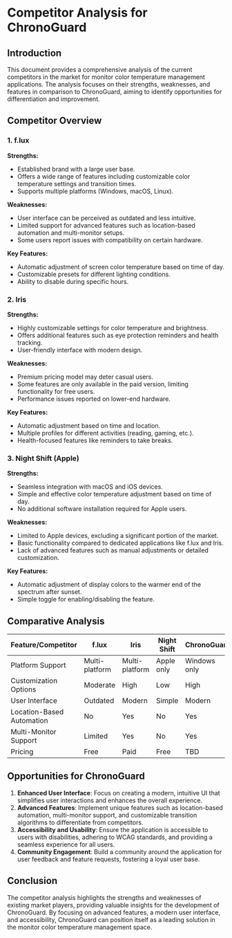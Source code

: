 # Competitor Analysis for ChronoGuard

## Introduction

This document provides a comprehensive analysis of the current competitors in the market for monitor color temperature management applications. The analysis focuses on their strengths, weaknesses, and features in comparison to ChronoGuard, aiming to identify opportunities for differentiation and improvement.

## Competitor Overview

### 1. f.lux

**Strengths:**
- Established brand with a large user base.
- Offers a wide range of features including customizable color temperature settings and transition times.
- Supports multiple platforms (Windows, macOS, Linux).

**Weaknesses:**
- User interface can be perceived as outdated and less intuitive.
- Limited support for advanced features such as location-based automation and multi-monitor setups.
- Some users report issues with compatibility on certain hardware.

**Key Features:**
- Automatic adjustment of screen color temperature based on time of day.
- Customizable presets for different lighting conditions.
- Ability to disable during specific hours.

### 2. Iris

**Strengths:**
- Highly customizable settings for color temperature and brightness.
- Offers additional features such as eye protection reminders and health tracking.
- User-friendly interface with modern design.

**Weaknesses:**
- Premium pricing model may deter casual users.
- Some features are only available in the paid version, limiting functionality for free users.
- Performance issues reported on lower-end hardware.

**Key Features:**
- Automatic adjustment based on time and location.
- Multiple profiles for different activities (reading, gaming, etc.).
- Health-focused features like reminders to take breaks.

### 3. Night Shift (Apple)

**Strengths:**
- Seamless integration with macOS and iOS devices.
- Simple and effective color temperature adjustment based on time of day.
- No additional software installation required for Apple users.

**Weaknesses:**
- Limited to Apple devices, excluding a significant portion of the market.
- Basic functionality compared to dedicated applications like f.lux and Iris.
- Lack of advanced features such as manual adjustments or detailed customization.

**Key Features:**
- Automatic adjustment of display colors to the warmer end of the spectrum after sunset.
- Simple toggle for enabling/disabling the feature.

## Comparative Analysis

| Feature/Competitor       | f.lux         | Iris          | Night Shift   | ChronoGuard   |
|--------------------------|---------------|---------------|---------------|---------------|
| Platform Support         | Multi-platform| Multi-platform| Apple only    | Windows only   |
| Customization Options     | Moderate      | High          | Low           | High          |
| User Interface           | Outdated      | Modern        | Simple        | Modern         |
| Location-Based Automation | No            | Yes           | No            | Yes            |
| Multi-Monitor Support    | Limited       | Yes           | No            | Yes            |
| Pricing                  | Free          | Paid          | Free          | TBD            |

## Opportunities for ChronoGuard

1. **Enhanced User Interface**: Focus on creating a modern, intuitive UI that simplifies user interactions and enhances the overall experience.
2. **Advanced Features**: Implement unique features such as location-based automation, multi-monitor support, and customizable transition algorithms to differentiate from competitors.
3. **Accessibility and Usability**: Ensure the application is accessible to users with disabilities, adhering to WCAG standards, and providing a seamless experience for all users.
4. **Community Engagement**: Build a community around the application for user feedback and feature requests, fostering a loyal user base.

## Conclusion

The competitor analysis highlights the strengths and weaknesses of existing market players, providing valuable insights for the development of ChronoGuard. By focusing on advanced features, a modern user interface, and accessibility, ChronoGuard can position itself as a leading solution in the monitor color temperature management space.